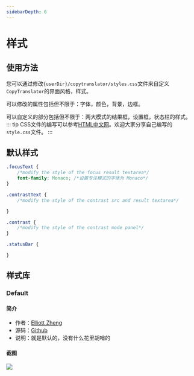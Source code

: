 ```yaml
---
sidebarDepth: 6
---
```

# 样式
## 使用方法
您可以通过修改`{userDir}/copytranslator/styles.css`文件来自定义`CopyTranslator`的界面风格，样式。

可以修改的属性包括但不限于：字体，颜色，背景，边框。

可以自定义的部分包括但不限于：两大模式的结果框，设置框，状态栏的样式。
::: tip
CSS文件的编写可以参考[HTML中文网](https://www.html.cn/book/css/all-properties.html)。欢迎大家分享自己编写的`style.css`文件。
:::

## 默认样式
```css
.focusText {
    /*modify the style of the focus result textarea*/
    font-family: Monaco; /*设置专注模式的字体为 Monaco*/
}

.contrastText {
    /*modify the style of the contrast src and result textarea*/

}

.contrast {
    /*modify the style of the contrast mode panel*/
}

.statusBar {

}
```

## 样式库
### Default
#### 简介
- 作者：[Elliott Zheng](https://github.com/elliottzheng)
- 源码：[Github](https://raw.githubusercontent.com/CopyTranslator/CopyTranslator/4edc7970231246832e3415cf9d8450ff070b1b1d/src/styles.css)
- 说明：就是默认的，没有什么花里胡哨的
#### 截图
![](https://s2.ax1x.com/2019/03/08/ASEXHx.png)



